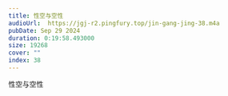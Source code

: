 ```yaml
---
title: 性空与空性
audioUrl:  https://jgj-r2.pingfury.top/jin-gang-jing-38.m4a
pubDate: Sep 29 2024
duration: 0:19:58.493000
size: 19268
cover: ""
index: 38
---
```

性空与空性